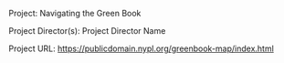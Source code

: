 Project:
Navigating the Green Book

Project Director(s):
Project Director Name

Project URL:
https://publicdomain.nypl.org/greenbook-map/index.html

